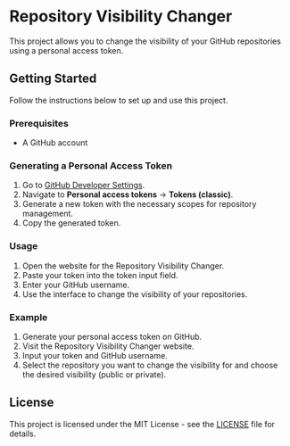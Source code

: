 # Repository Visibility Changer

This project allows you to change the visibility of your GitHub repositories using a personal access token.

## Getting Started

Follow the instructions below to set up and use this project.

### Prerequisites

- A GitHub account

### Generating a Personal Access Token

1. Go to [GitHub Developer Settings](https://github.com/settings/developers).
2. Navigate to **Personal access tokens** -> **Tokens (classic)**.
3. Generate a new token with the necessary scopes for repository management.
4. Copy the generated token.

### Usage

1. Open the website for the Repository Visibility Changer.
2. Paste your token into the token input field.
3. Enter your GitHub username.
4. Use the interface to change the visibility of your repositories.

### Example

1. Generate your personal access token on GitHub.
2. Visit the Repository Visibility Changer website.
3. Input your token and GitHub username.
4. Select the repository you want to change the visibility for and choose the desired visibility (public or private).

## License

This project is licensed under the MIT License - see the [LICENSE](LICENSE) file for details.
